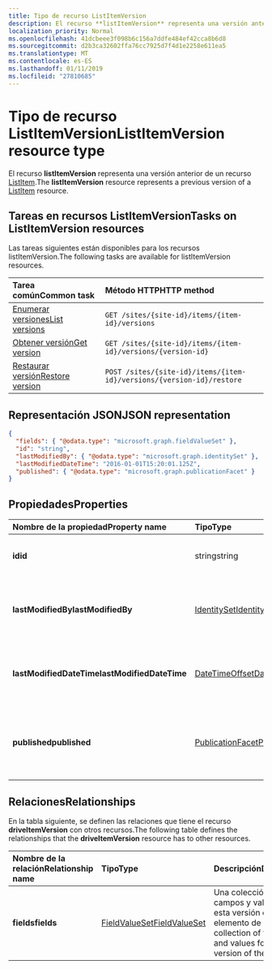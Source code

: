 ```yaml
---
title: Tipo de recurso ListItemVersion
description: El recurso **listItemVersion** representa una versión anterior de un recurso ListItem.
localization_priority: Normal
ms.openlocfilehash: 41dcbeee3f098b6c156a7ddfe484ef42cca8b6d8
ms.sourcegitcommit: d2b3ca32602ffa76cc7925d7f4d1e2258e611ea5
ms.translationtype: MT
ms.contentlocale: es-ES
ms.lasthandoff: 01/11/2019
ms.locfileid: "27810685"
---
```

# <a name="listitemversion-resource-type"></a><span data-ttu-id="86297-103">Tipo de recurso ListItemVersion</span><span class="sxs-lookup"><span data-stu-id="86297-103">ListItemVersion resource type</span></span>

<span data-ttu-id="86297-104">El recurso **listItemVersion** representa una versión anterior de un recurso [ListItem](listitem.md).</span><span class="sxs-lookup"><span data-stu-id="86297-104">The **listItemVersion** resource represents a previous version of a [ListItem](listitem.md) resource.</span></span>

## <a name="tasks-on-listitemversion-resources"></a><span data-ttu-id="86297-105">Tareas en recursos ListItemVersion</span><span class="sxs-lookup"><span data-stu-id="86297-105">Tasks on ListItemVersion resources</span></span>

<span data-ttu-id="86297-106">Las tareas siguientes están disponibles para los recursos listItemVersion.</span><span class="sxs-lookup"><span data-stu-id="86297-106">The following tasks are available for listItemVersion resources.</span></span>

|            <span data-ttu-id="86297-107">Tarea común</span><span class="sxs-lookup"><span data-stu-id="86297-107">Common task</span></span>             |         <span data-ttu-id="86297-108">Método HTTP</span><span class="sxs-lookup"><span data-stu-id="86297-108">HTTP method</span></span>         |
| :--------------------------------- | :-------------------------- |
| <span data-ttu-id="86297-109">[Enumerar versiones][version-list]</span><span class="sxs-lookup"><span data-stu-id="86297-109">[List versions][version-list]</span></span>      | `GET /sites/{site-id}/items/{item-id}/versions`  |
| <span data-ttu-id="86297-110">[Obtener versión][version-get]</span><span class="sxs-lookup"><span data-stu-id="86297-110">[Get version][version-get]</span></span>         | `GET /sites/{site-id}/items/{item-id}/versions/{version-id}`     |
| <span data-ttu-id="86297-111">[Restaurar versión][version-restore]</span><span class="sxs-lookup"><span data-stu-id="86297-111">[Restore version][version-restore]</span></span> | `POST /sites/{site-id}/items/{item-id}/versions/{version-id}/restore` |

[version-list]: ../api/listitem-list-versions.md
[version-get]: ../api/listitemversion-get.md
[version-restore]: ../api/listitemversion-restore.md


## <a name="json-representation"></a><span data-ttu-id="86297-112">Representación JSON</span><span class="sxs-lookup"><span data-stu-id="86297-112">JSON representation</span></span>

<!--{
  "blockType": "resource",
  "baseType": "microsoft.graph.baseItemVersion",
  "@odata.type": "microsoft.graph.listItemVersion",
  "@type.aka": "oneDrive.baseItemVersion"
}-->

```json
{
  "fields": { "@odata.type": "microsoft.graph.fieldValueSet" },
  "id": "string",
  "lastModifiedBy": { "@odata.type": "microsoft.graph.identitySet" },
  "lastModifiedDateTime": "2016-01-01T15:20:01.125Z",
  "published": { "@odata.type": "microsoft.graph.publicationFacet" }
}
```

## <a name="properties"></a><span data-ttu-id="86297-113">Propiedades</span><span class="sxs-lookup"><span data-stu-id="86297-113">Properties</span></span>

|      <span data-ttu-id="86297-114">Nombre de la propiedad</span><span class="sxs-lookup"><span data-stu-id="86297-114">Property name</span></span>       |                         <span data-ttu-id="86297-115">Tipo</span><span class="sxs-lookup"><span data-stu-id="86297-115">Type</span></span>                         |                               <span data-ttu-id="86297-116">Descripción</span><span class="sxs-lookup"><span data-stu-id="86297-116">Description</span></span>                               |
| :----------------------- | :--------------------------------------------------- | :---------------------------------------------------------------------- |
| <span data-ttu-id="86297-117">**id**</span><span class="sxs-lookup"><span data-stu-id="86297-117">**id**</span></span>                   | <span data-ttu-id="86297-118">string</span><span class="sxs-lookup"><span data-stu-id="86297-118">string</span></span>                                               | <span data-ttu-id="86297-119">El identificador de la versión.</span><span class="sxs-lookup"><span data-stu-id="86297-119">The ID of the version.</span></span> <span data-ttu-id="86297-120">Solo lectura.</span><span class="sxs-lookup"><span data-stu-id="86297-120">Read-only.</span></span>                                       |
| <span data-ttu-id="86297-121">**lastModifiedBy**</span><span class="sxs-lookup"><span data-stu-id="86297-121">**lastModifiedBy**</span></span>       | [<span data-ttu-id="86297-122">IdentitySet</span><span class="sxs-lookup"><span data-stu-id="86297-122">IdentitySet</span></span>](../resources/identityset.md)           | <span data-ttu-id="86297-123">Identidad del usuario que modificó por última vez la versión.</span><span class="sxs-lookup"><span data-stu-id="86297-123">Identity of the user which last modified the version.</span></span> <span data-ttu-id="86297-124">Solo lectura.</span><span class="sxs-lookup"><span data-stu-id="86297-124">Read-only.</span></span>        |
| <span data-ttu-id="86297-125">**lastModifiedDateTime**</span><span class="sxs-lookup"><span data-stu-id="86297-125">**lastModifiedDateTime**</span></span> | [<span data-ttu-id="86297-126">DateTimeOffset</span><span class="sxs-lookup"><span data-stu-id="86297-126">DateTimeOffset</span></span>](../resources/timestamp.md)          | <span data-ttu-id="86297-127">Fecha y hora de la última modificación de la versión.</span><span class="sxs-lookup"><span data-stu-id="86297-127">Date and time the version was last modified.</span></span> <span data-ttu-id="86297-128">Solo lectura.</span><span class="sxs-lookup"><span data-stu-id="86297-128">Read-only.</span></span>                 |
| <span data-ttu-id="86297-129">**published**</span><span class="sxs-lookup"><span data-stu-id="86297-129">**published**</span></span>            | [<span data-ttu-id="86297-130">PublicationFacet</span><span class="sxs-lookup"><span data-stu-id="86297-130">PublicationFacet</span></span>](../resources/publicationfacet.md) | <span data-ttu-id="86297-131">Indica el estado de publicación de esta versión concreta.</span><span class="sxs-lookup"><span data-stu-id="86297-131">Indicates the publication status of this particular version.</span></span> <span data-ttu-id="86297-132">Solo lectura.</span><span class="sxs-lookup"><span data-stu-id="86297-132">Read-only.</span></span> |


## <a name="relationships"></a><span data-ttu-id="86297-133">Relaciones</span><span class="sxs-lookup"><span data-stu-id="86297-133">Relationships</span></span>

<span data-ttu-id="86297-134">En la tabla siguiente, se definen las relaciones que tiene el recurso **driveItemVersion** con otros recursos.</span><span class="sxs-lookup"><span data-stu-id="86297-134">The following table defines the relationships that the **driveItemVersion** resource has to other resources.</span></span>

| <span data-ttu-id="86297-135">Nombre de la relación</span><span class="sxs-lookup"><span data-stu-id="86297-135">Relationship name</span></span> |                      <span data-ttu-id="86297-136">Tipo</span><span class="sxs-lookup"><span data-stu-id="86297-136">Type</span></span>                      |                               <span data-ttu-id="86297-137">Descripción</span><span class="sxs-lookup"><span data-stu-id="86297-137">Description</span></span>                                |
| :---------------- | :--------------------------------------------- | :----------------------------------------------------------------------- |
| <span data-ttu-id="86297-138">**fields**</span><span class="sxs-lookup"><span data-stu-id="86297-138">**fields**</span></span>        | [<span data-ttu-id="86297-139">FieldValueSet</span><span class="sxs-lookup"><span data-stu-id="86297-139">FieldValueSet</span></span>](../resources/fieldvalueset.md) | <span data-ttu-id="86297-140">Una colección de los campos y valores para esta versión del elemento de lista.</span><span class="sxs-lookup"><span data-stu-id="86297-140">A collection of the fields and values for this version of the list item.</span></span> |


<!-- {
  "type": "#page.annotation",
  "description": "The version facet provides information about the properties of a file version.",
  "keywords": "version,versions,version-history,history",
  "section": "documentation",
  "tocPath": "Facets/Version"
} -->
